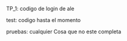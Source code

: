 TP_1: codigo de login de ale


test: codigo hasta el momento


pruebas: cualquier Cosa que no este completa

